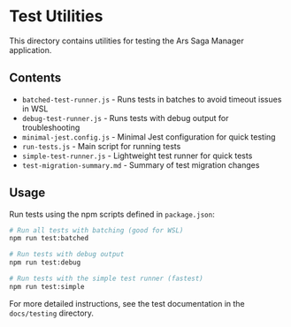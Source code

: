# Test Utilities

This directory contains utilities for testing the Ars Saga Manager application.

## Contents

- `batched-test-runner.js` - Runs tests in batches to avoid timeout issues in WSL
- `debug-test-runner.js` - Runs tests with debug output for troubleshooting
- `minimal-jest.config.js` - Minimal Jest configuration for quick testing
- `run-tests.js` - Main script for running tests
- `simple-test-runner.js` - Lightweight test runner for quick tests
- `test-migration-summary.md` - Summary of test migration changes

## Usage

Run tests using the npm scripts defined in `package.json`:

```bash
# Run all tests with batching (good for WSL)
npm run test:batched

# Run tests with debug output
npm run test:debug

# Run tests with the simple test runner (fastest)
npm run test:simple
```

For more detailed instructions, see the test documentation in the `docs/testing` directory.